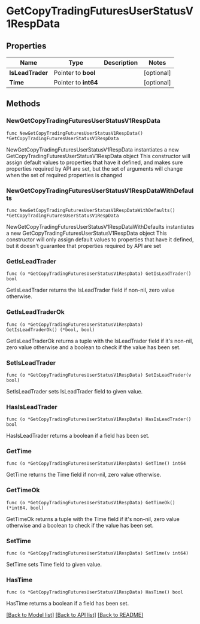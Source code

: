 # GetCopyTradingFuturesUserStatusV1RespData

## Properties

Name | Type | Description | Notes
------------ | ------------- | ------------- | -------------
**IsLeadTrader** | Pointer to **bool** |  | [optional] 
**Time** | Pointer to **int64** |  | [optional] 

## Methods

### NewGetCopyTradingFuturesUserStatusV1RespData

`func NewGetCopyTradingFuturesUserStatusV1RespData() *GetCopyTradingFuturesUserStatusV1RespData`

NewGetCopyTradingFuturesUserStatusV1RespData instantiates a new GetCopyTradingFuturesUserStatusV1RespData object
This constructor will assign default values to properties that have it defined,
and makes sure properties required by API are set, but the set of arguments
will change when the set of required properties is changed

### NewGetCopyTradingFuturesUserStatusV1RespDataWithDefaults

`func NewGetCopyTradingFuturesUserStatusV1RespDataWithDefaults() *GetCopyTradingFuturesUserStatusV1RespData`

NewGetCopyTradingFuturesUserStatusV1RespDataWithDefaults instantiates a new GetCopyTradingFuturesUserStatusV1RespData object
This constructor will only assign default values to properties that have it defined,
but it doesn't guarantee that properties required by API are set

### GetIsLeadTrader

`func (o *GetCopyTradingFuturesUserStatusV1RespData) GetIsLeadTrader() bool`

GetIsLeadTrader returns the IsLeadTrader field if non-nil, zero value otherwise.

### GetIsLeadTraderOk

`func (o *GetCopyTradingFuturesUserStatusV1RespData) GetIsLeadTraderOk() (*bool, bool)`

GetIsLeadTraderOk returns a tuple with the IsLeadTrader field if it's non-nil, zero value otherwise
and a boolean to check if the value has been set.

### SetIsLeadTrader

`func (o *GetCopyTradingFuturesUserStatusV1RespData) SetIsLeadTrader(v bool)`

SetIsLeadTrader sets IsLeadTrader field to given value.

### HasIsLeadTrader

`func (o *GetCopyTradingFuturesUserStatusV1RespData) HasIsLeadTrader() bool`

HasIsLeadTrader returns a boolean if a field has been set.

### GetTime

`func (o *GetCopyTradingFuturesUserStatusV1RespData) GetTime() int64`

GetTime returns the Time field if non-nil, zero value otherwise.

### GetTimeOk

`func (o *GetCopyTradingFuturesUserStatusV1RespData) GetTimeOk() (*int64, bool)`

GetTimeOk returns a tuple with the Time field if it's non-nil, zero value otherwise
and a boolean to check if the value has been set.

### SetTime

`func (o *GetCopyTradingFuturesUserStatusV1RespData) SetTime(v int64)`

SetTime sets Time field to given value.

### HasTime

`func (o *GetCopyTradingFuturesUserStatusV1RespData) HasTime() bool`

HasTime returns a boolean if a field has been set.


[[Back to Model list]](../README.md#documentation-for-models) [[Back to API list]](../README.md#documentation-for-api-endpoints) [[Back to README]](../README.md)


